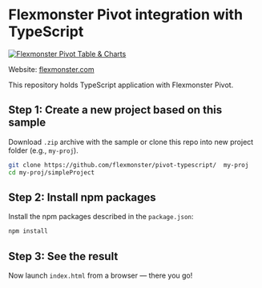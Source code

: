 # Flexmonster Pivot integration with TypeScript
[![Flexmonster Pivot Table & Charts](https://s3.amazonaws.com/flexmonster/github/fm-github-cover.png)](https://www.flexmonster.com/?r=rm_typescript)

Website: [flexmonster.com](https://www.flexmonster.com/?r=rm_typescript)

This repository holds TypeScript application with Flexmonster Pivot. 

## Step 1: Create a new project based on this sample

Download `.zip` archive with the sample or clone this repo into new project folder (e.g., `my-proj`).
```bash
git clone https://github.com/flexmonster/pivot-typescript/  my-proj
cd my-proj/simpleProject
```

## Step 2: Install npm packages

Install the npm packages described in the `package.json`:

```bash
npm install
```

## Step 3: See the result

Now launch `index.html` from a browser — there you go!
